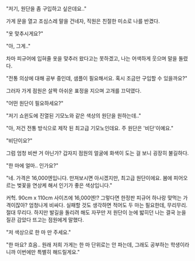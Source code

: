 "저기, 원단을 좀 구입하고 싶은데요.." 

가게 문을 열고 조심스레 말을 건네자, 직원은 친절한 미소로 나를 반겼다.

"옷 맞추시게요?" 

"아, 그게.." 

차마 피규어에 입혀줄 옷을 맞추러 왔다고는 못하겠고, 나는 어색하게 웃으며 말을 돌렸다.

"전통 의상에 대해 공부 중인데, 샘플이 필요해서요. 혹시 조금만 구입할 수 있을까요?" 

그러자 가게 점원은 살짝 아쉬운 표정을 지으며 고개를 끄덕였다.

"어떤 원단이 필요하세요?" 

"저기 쇼윈도에 진열된 기모노와 같은 색상의 원단을 원하는데.." 

"아, 저건 전통 방식으로 제작 된 최고급 기모노인데요. 주 원단은 '비단'이예요." 

"비단이요?" 

그럼 엄청 비싼 거 아닌가? 갑자지 점원의 얼굴에 화색이 도는 걸 보니 굉장히 불길하다.

"한 마에 얼마.. 인가요?" 

"네. 가격은 16,000엔입니다. 만져보시면 아시겠지만, 최고급 원단이에요. 봄에 피어오르는 벚꽃을 연상케 해서 인기가 좋은 색상입니다." 

커헉. 90cm x 110cm 사이즈에 16,000엔!? 그렇다면 한정판 피규어 하나랑 맞먹는 가격이잖아? 엄청나게 비싸다.
실패할 것도 생각하면 적어도 두 마는 필요한데, 무리무리. 절대 무리다.
하지만 발길을 돌리려 해도 자꾸만 저 원단이 눈에 밟히던 나는 결국 눈을 질끈 감았다 뜨고는 점원에게 말했다.

"저 색상으로 한 마 만 주세요." 

"한 마요? 흐음.. 원래 저희 가게는 한 마 단위로는 안 파는데, 그래도 공부하는 학생이라니까 이번에만 특별히 해드릴게요." 